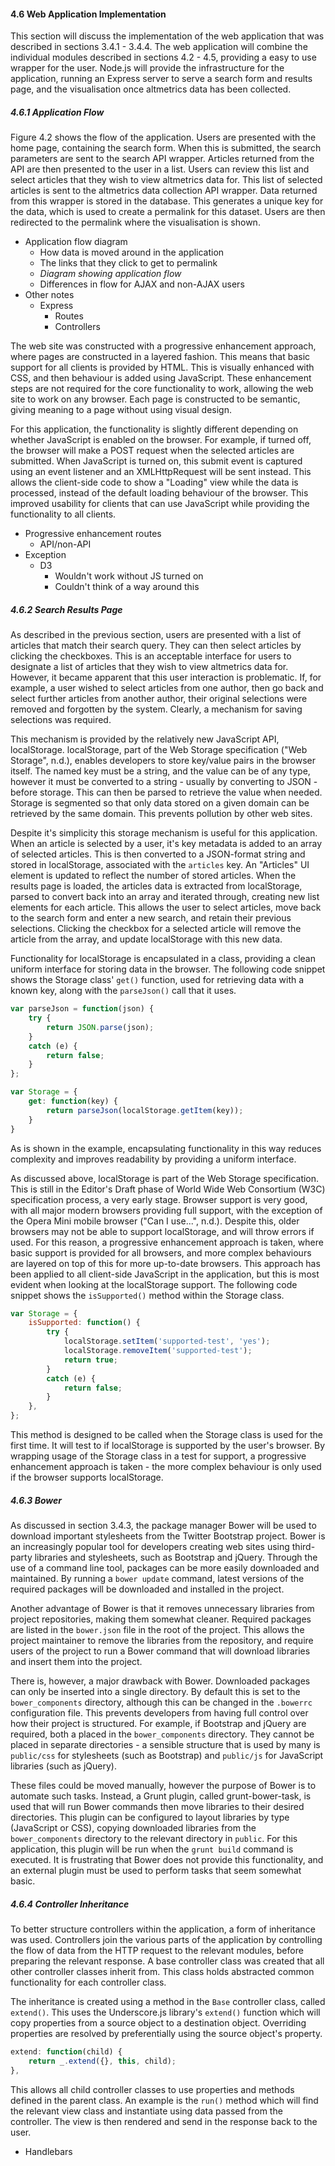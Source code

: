#### 4.6 Web Application Implementation

This section will discuss the implementation of the web application that was described in sections 3.4.1 - 3.4.4. The web application will combine the individual modules described in sections 4.2 - 4.5, providing a easy to use wrapper for the user. Node.js will provide the infrastructure for the application, running an Express server to serve a search form and results page, and the visualisation once altmetrics data has been collected.

##### 4.6.1 Application Flow

Figure 4.2 shows the flow of the application. Users are presented with the home page, containing the search form. When this is submitted, the search parameters are sent to the search API wrapper. Articles returned from the API are then presented to the user in a list. Users can review this list and select articles that they wish to view altmetrics data for. This list of selected articles is sent to the altmetrics data collection API wrapper. Data returned from this wrapper is stored in the database. This generates a unique key for the data, which is used to create a permalink for this dataset. Users are then redirected to the permalink where the visualisation is shown.

* Application flow diagram
	* How data is moved around in the application
	* The links that they click to get to permalink
	* _Diagram showing application flow_
	* Differences in flow for AJAX and non-AJAX users
* Other notes
	* Express
		* Routes
		* Controllers

The web site was constructed with a progressive enhancement approach, where pages are constructed in a layered fashion. This means that basic support for all clients is provided by HTML. This is visually enhanced with CSS, and then behaviour is added using JavaScript. These enhancement steps are not required for the core functionality to work, allowing the web site to work on any browser. Each page is constructed to be semantic, giving meaning to a page without using visual design.

For this application, the functionality is slightly different depending on whether JavaScript is enabled on the browser. For example, if turned off, the browser will make a POST request when the selected articles are submitted. When JavaScript is turned on, this submit event is captured using an event listener and an XMLHttpRequest will be sent instead. This allows the client-side code to show a "Loading" view while the data is processed, instead of the default loading behaviour of the browser. This improved usability for clients that can use JavaScript while providing the functionality to all clients.

* Progressive enhancement routes
	* API/non-API
* Exception
	* D3
		* Wouldn't work without JS turned on
		* Couldn't think of a way around this

##### 4.6.2 Search Results Page

As described in the previous section, users are presented with a list of articles that match their search query. They can then select articles by clicking the checkboxes. This is an acceptable interface for users to designate a list of articles that they wish to view altmetrics data for. However, it became apparent that this user interaction is problematic. If, for example, a user wished to select articles from one author, then go back and select further articles from another author, their original selections were removed and forgotten by the system. Clearly, a mechanism for saving selections was required.

This mechanism is provided by the relatively new JavaScript API, localStorage. localStorage, part of the Web Storage specification ("Web Storage", n.d.), enables developers to store key/value pairs in the browser itself. The named key must be a string, and the value can be of any type, however it must be converted to a string - usually by converting to JSON - before storage. This can then be parsed to retrieve the value when needed. Storage is segmented so that only data stored on a given domain can be retrieved by the same domain. This prevents pollution by other web sites.

Despite it's simplicity this storage mechanism is useful for this application. When an article is selected by a user, it's key metadata is added to an array of selected articles. This is then converted to a JSON-format string and stored in localStorage, associated with the `articles` key. An "Articles" UI element is updated to reflect the number of stored articles. When the results page is loaded, the articles data is extracted from localStorage, parsed to convert back into an array and iterated through, creating new list elements for each article. This allows the user to select articles, move back to the search form and enter a new search, and retain their previous selections. Clicking the checkbox for a selected article will remove the article from the array, and update localStorage with this new data.

Functionality for localStorage is encapsulated in a class, providing a clean uniform interface for storing data in the browser. The following code snippet shows the Storage class' `get()` function, used for retrieving data with a known key, along with the `parseJson()` call that it uses. 

```js
var parseJson = function(json) {
	try {
		return JSON.parse(json);
	}
	catch (e) {
		return false;
	}
};

var Storage = {
	get: function(key) {
		return parseJson(localStorage.getItem(key));
	}
}
```

As is shown in the example, encapsulating functionality in this way reduces complexity and improves readability by providing a uniform interface.

As discussed above, localStorage is part of the Web Storage specification. This is still in the Editor's Draft phase of World Wide Web Consortium (W3C) specification process, a very early stage. Browser support is very good, with all major modern browsers providing full support, with the exception of the Opera Mini mobile browser ("Can I use...", n.d.). Despite this, older browsers may not be able to support localStorage, and will throw errors if used. For this reason, a progressive enhancement approach is taken, where basic support is provided for all browsers, and more complex behaviours are layered on top of this for more up-to-date browsers. This approach has been applied to all client-side JavaScript in the application, but this is most evident when looking at the localStorage support. The following code snippet shows the `isSupported()` method within the Storage class.

```js
var Storage = {
	isSupported: function() {
		try {
			localStorage.setItem('supported-test', 'yes');
			localStorage.removeItem('supported-test');
			return true;
		}
		catch (e) {
			return false;
		}
	},
};
```

This method is designed to be called when the Storage class is used for the first time. It will test to if localStorage is supported by the user's browser. By wrapping usage of the Storage class in a test for support, a progressive enhancement approach is taken - the more complex behaviour is only used if the browser supports localStorage. 

##### 4.6.3 Bower

As discussed in section 3.4.3, the package manager Bower will be used to download important stylesheets from the Twitter Bootstrap project. Bower is an increasingly popular tool for developers creating web sites using third-party libraries and stylesheets, such as Bootstrap and jQuery. Through the use of a command line tool, packages can be more easily downloaded and maintained. By running a `bower update` command, latest versions of the required packages will be downloaded and installed in the project.

Another advantage of Bower is that it removes unnecessary libraries from project repositories, making them somewhat cleaner. Required packages are listed in the `bower.json` file in the root of the project. This allows the project maintainer to remove the libraries from the repository, and require users of the project to run a Bower command that will download libraries and insert them into the project.

There is, however, a major drawback with Bower. Downloaded packages can only be inserted into a single directory. By default this is set to the `bower_components` directory, although this can be changed in the `.bowerrc` configuration file. This prevents developers from having full control over how their project is structured. For example, if Bootstrap and jQuery are required, both a placed in the `bower_components` directory. They cannot be placed in separate directories - a sensible structure that is used by many is `public/css` for stylesheets (such as Bootstrap) and `public/js` for JavaScript libraries (such as jQuery). 

These files could be moved manually, however the purpose of Bower is to automate such tasks. Instead, a Grunt plugin, called grunt-bower-task, is used that will run Bower commands then move libraries to their desired directories. This plugin can be configured to layout libraries by type (JavaScript or CSS), copying downloaded libraries from the `bower_components` directory to the relevant directory in `public`. For this application, this plugin will be run when the `grunt build` command is executed. It is frustrating that Bower does not provide this functionality, and an external plugin must be used to perform tasks that seem somewhat basic.

##### 4.6.4 Controller Inheritance

To better structure controllers within the application, a form of inheritance was used. Controllers join the various parts of the application by controlling the flow of data from the HTTP request to the relevant modules, before preparing the relevant response. A base controller class was created that all other controller classes inherit from. This class holds abstracted common functionality for each controller class.

The inheritance is created using a method in the `Base` controller class, called `extend()`. This uses the Underscore.js library's `extend()` function which will copy properties from a source object to a destination object. Overriding properties are resolved by preferentially using the source object's property.

```js
extend: function(child) {
	return _.extend({}, this, child);
},
```

This allows all child controller classes to use properties and methods defined in the parent class. An example is the `run()` method which will find the relevant view class and instantiate using data passed from the controller. The view is then rendered and send in the response back to the user.

* Handlebars

